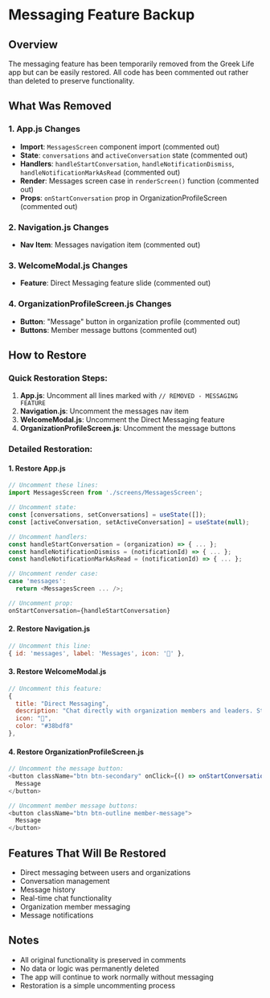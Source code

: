 # Messaging Feature Backup

## Overview
The messaging feature has been temporarily removed from the Greek Life app but can be easily restored. All code has been commented out rather than deleted to preserve functionality.

## What Was Removed

### 1. App.js Changes
- **Import**: `MessagesScreen` component import (commented out)
- **State**: `conversations` and `activeConversation` state (commented out)
- **Handlers**: `handleStartConversation`, `handleNotificationDismiss`, `handleNotificationMarkAsRead` (commented out)
- **Render**: Messages screen case in `renderScreen()` function (commented out)
- **Props**: `onStartConversation` prop in OrganizationProfileScreen (commented out)

### 2. Navigation.js Changes
- **Nav Item**: Messages navigation item (commented out)

### 3. WelcomeModal.js Changes
- **Feature**: Direct Messaging feature slide (commented out)

### 4. OrganizationProfileScreen.js Changes
- **Button**: "Message" button in organization profile (commented out)
- **Buttons**: Member message buttons (commented out)

## How to Restore

### Quick Restoration Steps:

1. **App.js**: Uncomment all lines marked with `// REMOVED - MESSAGING FEATURE`
2. **Navigation.js**: Uncomment the messages nav item
3. **WelcomeModal.js**: Uncomment the Direct Messaging feature
4. **OrganizationProfileScreen.js**: Uncomment the message buttons

### Detailed Restoration:

#### 1. Restore App.js
```javascript
// Uncomment these lines:
import MessagesScreen from './screens/MessagesScreen';

// Uncomment state:
const [conversations, setConversations] = useState([]);
const [activeConversation, setActiveConversation] = useState(null);

// Uncomment handlers:
const handleStartConversation = (organization) => { ... };
const handleNotificationDismiss = (notificationId) => { ... };
const handleNotificationMarkAsRead = (notificationId) => { ... };

// Uncomment render case:
case 'messages':
  return <MessagesScreen ... />;

// Uncomment prop:
onStartConversation={handleStartConversation}
```

#### 2. Restore Navigation.js
```javascript
// Uncomment this line:
{ id: 'messages', label: 'Messages', icon: '💬' },
```

#### 3. Restore WelcomeModal.js
```javascript
// Uncomment this feature:
{
  title: "Direct Messaging",
  description: "Chat directly with organization members and leaders. Stay in the loop with private conversations.",
  icon: "💬",
  color: "#38bdf8"
},
```

#### 4. Restore OrganizationProfileScreen.js
```javascript
// Uncomment the message button:
<button className="btn btn-secondary" onClick={() => onStartConversation(organization)}>
  Message
</button>

// Uncomment member message buttons:
<button className="btn btn-outline member-message">
  Message
</button>
```

## Features That Will Be Restored

- Direct messaging between users and organizations
- Conversation management
- Message history
- Real-time chat functionality
- Organization member messaging
- Message notifications

## Notes
- All original functionality is preserved in comments
- No data or logic was permanently deleted
- The app will continue to work normally without messaging
- Restoration is a simple uncommenting process 